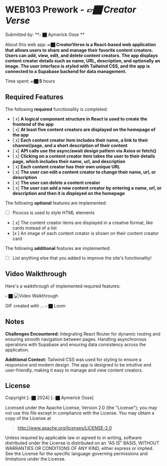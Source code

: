 # WEB103 Prework - *👉🏿 Creator Verse*

Submitted by: **👉🏿 Aymerick Osse **

About this web app: **👉🏿 CreatorVerse is a React-based web application that allows users to share and manage their favorite content creators. Users can add, view, edit, and delete content creators. The app displays content creator details such as name, URL, description, and optionally an image. The user interface is styled with Tailwind CSS, and the app is connected to a Supabase backend for data management.**

Time spent: **👉🏿 5** hours

## Required Features

The following **required** functionality is completed:

<!-- 👉🏿👉🏿👉🏿 Make sure to check off completed functionality below -->
- [ x] **A logical component structure in React is used to create the frontend of the app**
- [ x] **At least five content creators are displayed on the homepage of the app**
- [ x] **Each content creator item includes their name, a link to their channel/page, and a short description of their content**
- [ x] **API calls use the async/await design pattern via Axios or fetch()**
- [ x] **Clicking on a content creator item takes the user to their details page, which includes their name, url, and description**
- [ x] **Each content creator has their own unique URL**
- [ x] **The user can edit a content creator to change their name, url, or description**
- [ x] **The user can delete a content creator**
- [ x] **The user can add a new content creator by entering a name, url, or description and then it is displayed on the homepage**

The following **optional** features are implemented:

- [ ] Picocss is used to style HTML elements
- [ x] The content creator items are displayed in a creative format, like cards instead of a list
- [x ] An image of each content creator is shown on their content creator card

The following **additional** features are implemented:

* [ ] List anything else that you added to improve the site's functionality!

## Video Walkthrough

Here's a walkthrough of implemented required features:

👉🏿
<img src='https://www.loom.com/share/bb845a55ea0a40da9a5e52884aabf9ca?sid=f6e56046-6b14-4eb0-8542-32e3bb36327c' title='Video Walkthrough' width='' alt='Video Walkthrough' />


<!-- Replace this with whatever GIF tool you used! -->
GIF created with ...  👉🏿 Loom
<!-- Recommended tools:
[Kap](https://getkap.co/) for macOS
[ScreenToGif](https://www.screentogif.com/) for Windows
[peek](https://github.com/phw/peek) for Linux. -->

## Notes

**Challenges Encountered:**
Integrating React Router for dynamic routing and ensuring smooth navigation between pages.
Handling asynchronous operations with Supabase and ensuring data consistency across the application.

**Additional Context:**
Tailwind CSS was used for styling to ensure a responsive and modern design.
The app is designed to be intuitive and user-friendly, making it easy to manage and view content creators.

## License

Copyright [👉🏿 2024] [👉🏿 Aymerick Osse]

Licensed under the Apache License, Version 2.0 (the "License"); you may not use this file except in compliance with the License. You may obtain a copy of the License at

> http://www.apache.org/licenses/LICENSE-2.0

Unless required by applicable law or agreed to in writing, software distributed under the License is distributed on an "AS IS" BASIS, WITHOUT WARRANTIES OR CONDITIONS OF ANY KIND, either express or implied. See the License for the specific language governing permissions and limitations under the License.
